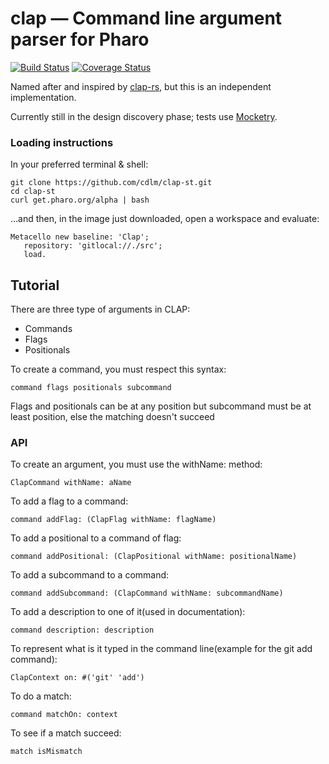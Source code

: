 # clap — Command line argument parser for Pharo
[![Build Status][travis-status]][travis]
[![Coverage Status][coveralls-status]][coveralls]

Named after and inspired by [clap-rs](https://github.com/kbknapp/clap-rs), but
this is an independent implementation.

Currently still in the design discovery phase; tests use [Mocketry](http://smalltalkhub.com/#!/~dionisiy/Mocketry).

### Loading instructions

In your preferred terminal & shell:
```
git clone https://github.com/cdlm/clap-st.git
cd clap-st
curl get.pharo.org/alpha | bash
```
…and then, in the image just downloaded, open a workspace and evaluate:
```
Metacello new baseline: 'Clap';
   repository: 'gitlocal://./src';
   load.
```

## Tutorial

There are three type of arguments in CLAP:

- Commands
- Flags
- Positionals

To create a command, you must respect this syntax:
```
command flags positionals subcommand
```
Flags and positionals can be at any position but subcommand must be at least position, else the matching doesn't succeed

### API
To create an argument, you must use the withName: method:
```smalltalk
ClapCommand withName: aName
```

To add a flag to a command:
```smalltalk
command addFlag: (ClapFlag withName: flagName)
```

To add a positional to a command of flag:
```smalltalk
command addPositional: (ClapPositional withName: positionalName)
```

To add a subcommand to a command:
```smalltalk
command addSubcommand: (ClapCommand withName: subcommandName)
```

To add a description to one of it(used in documentation):
```smalltalk
command description: description
```

To represent what is it typed in the command line(example for the git add command):
```smalltalk
ClapContext on: #('git' 'add')
```

To do a match:
```smalltalk
command matchOn: context
```


To see if a match succeed:
```smalltalk
match isMismatch
```
[travis]: https://travis-ci.org/cdlm/clap-st
[travis-status]: https://travis-ci.org/cdlm/clap-st.svg?branch=master
[coveralls]: https://coveralls.io/github/cdlm/clap-st?branch=master
[coveralls-status]: https://coveralls.io/repos/github/cdlm/clap-st/badge.svg?branch=master
